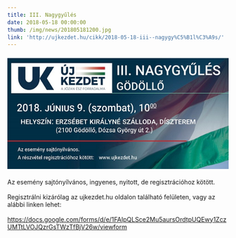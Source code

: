 ```yaml
---
title: III. Nagygyűlés
date: 2018-05-18 00:00:00
thumb: /img/news/201805181200.jpg
link: 'http://ujkezdet.hu/cikk/2018-05-18-iii--nagygy%C5%B1l%C3%A9s/'
---
```


### ![](/uploads/iii--nagygyules-600-475.jpg)

Az esem&eacute;ny sajt&oacute;ny&iacute;lv&aacute;nos, ingyenes, nyitott, de regisztr&aacute;ci&oacute;hoz k&ouml;t&ouml;tt.&nbsp;<br><br>Regisztr&aacute;lni kiz&aacute;r&oacute;lag az ujkezdet.hu oldalon tal&aacute;lhat&oacute; fel&uuml;leten, vagy az al&aacute;bbi linken lehet:<br><br>https://docs.google.com/forms/d/e/1FAIpQLSce2Mu5aursOrdtpUQEwy1ZczUMTtLVOJQzrGsTWzTfBjV26w/viewform